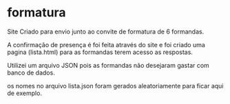 # formatura

Site Criado para envio junto ao convite de formatura de 6 formandas. 

A confirmação de presença é foi feita através do site e foi criado uma pagina (lista.html) para as formandas terem acesso as respostas.

Utilizei um arquivo JSON pois as formandas não desejaram gastar com banco de dados.

os nomes no arquivo lista.json foram gerados aleatoriamente para ficar aqui de exemplo.
